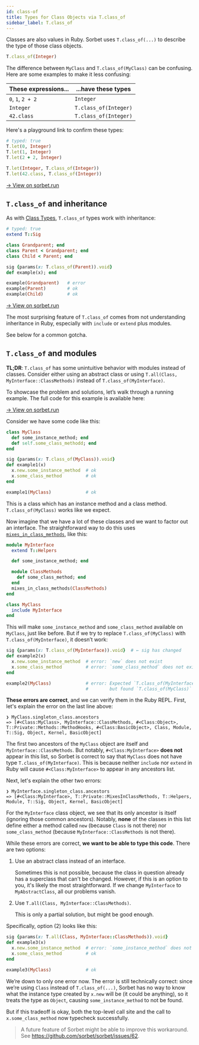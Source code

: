 ```yaml
---
id: class-of
title: Types for Class Objects via T.class_of
sidebar_label: T.class_of
---
```


Classes are also values in Ruby. Sorbet uses `T.class_of(...)` to describe the
type of those class objects.

```ruby
T.class_of(Integer)
```

The difference between `MyClass` and `T.class_of(MyClass)` can be confusing.
Here are some examples to make it less confusing:

| These expressions... | ...have these types   |
| -------------------- | --------------------- |
| `0`, `1`, `2 + 2`    | `Integer`             |
| `Integer`            | `T.class_of(Integer)` |
| `42.class`           | `T.class_of(Integer)` |

Here's a playground link to confirm these types:

```ruby
# typed: true
T.let(0, Integer)
T.let(1, Integer)
T.let(2 + 2, Integer)

T.let(Integer, T.class_of(Integer))
T.let(42.class, T.class_of(Integer))
```

<a href="https://sorbet.run/#%23%20typed%3A%20true%0AT.let(0%2C%20Integer)%0AT.let(1%2C%20Integer)%0AT.let(2%20%2B%202%2C%20Integer)%0A%0AT.let(Integer%2C%20T.class_of(Integer))%0AT.let(42.class%2C%20T.class_of(Integer))">
  → View on sorbet.run
</a>

## `T.class_of` and inheritance

As with [Class Types](class-types.md#inheritance), `T.class_of` types work with
inheritance:

```ruby
# typed: true
extend T::Sig

class Grandparent; end
class Parent < Grandparent; end
class Child < Parent; end

sig {params(x: T.class_of(Parent)).void}
def example(x); end

example(Grandparent)   # error
example(Parent)        # ok
example(Child)         # ok
```

<a href="https://sorbet.run/#%23%20typed%3A%20true%0Aextend%20T%3A%3ASig%0A%0Aclass%20Grandparent%3B%20end%0Aclass%20Parent%20%3C%20Grandparent%3B%20end%0Aclass%20Child%20%3C%20Parent%3B%20end%0A%0Asig%20%7Bparams(x%3A%20T.class_of(Parent)).void%7D%0Adef%20example(x)%3B%20end%0A%0Aexample(Grandparent)%20%20%20%23%20error%0Aexample(Parent)%20%20%20%20%20%20%20%20%23%20ok%0Aexample(Child)%20%20%20%20%20%20%20%20%20%23%20ok">
  → View on sorbet.run
</a>

The most surprising feature of `T.class_of` comes from not understanding
inheritance in Ruby, especially with `include` or `extend` plus modules.

See below for a common gotcha.

## `T.class_of` and modules

**TL;DR**: `T.class_of` has some unintuitive behavior with modules instead of
classes. Consider either using an abstract class or using
`T.all(Class, MyInterface::ClassMethods)` instead of `T.class_of(MyInterface)`.

To showcase the problem and solutions, let’s walk through a running example. The
full code for this example is available here:

<a href="https://sorbet.run/#%23%20typed%3A%20true%0Aclass%20Module%3B%20include%20T%3A%3ASig%3B%20end%0A%0Amodule%20MyInterface%0A%20%20extend%20T%3A%3AHelpers%0A%0A%20%20def%20some_instance_method%3B%20end%0A%0A%20%20module%20ClassMethods%0A%20%20%20%20def%20some_class_method%3B%20end%0A%20%20end%0A%20%20mixes_in_class_methods(ClassMethods)%0Aend%0A%0Aclass%20MyClass%0A%20%20include%20MyInterface%0Aend%0A%0Asig%20%7Bparams(x%3A%20T.class_of(MyClass)).void%7D%0Adef%20example1(x)%0A%20%20x.new.some_instance_method%20%20%23%20ok%0A%20%20x.some_class_method%20%20%20%20%20%20%20%20%20%23%20ok%0Aend%0A%0Aexample1(MyClass)%20%20%20%20%20%20%20%20%20%20%20%20%20%23%20ok%0A%0Asig%20%7Bparams(x%3A%20T.class_of(MyInterface)).void%7D%0Adef%20example2(x)%0A%20%20x.new.some_instance_method%20%20%23%20error%3A%20%60new%60%20does%20not%20exist%0A%20%20x.some_class_method%20%20%20%20%20%20%20%20%20%23%20error%3A%20%60some_class_method%60%20does%20not%20exist%0Aend%0A%0Aexample2(MyClass)%20%20%20%20%20%20%20%20%20%20%20%20%20%23%20error%3A%20Expected%20%60T.class_of(MyInterface)%60%20but%20found%20%60T.class_of(MyClass)%60%0A%0Asig%20%7Bparams(x%3A%20T.all(Class%2C%20MyInterface%3A%3AClassMethods)).void%7D%0Adef%20example3(x)%0A%20%20x.new.some_instance_method%20%20%23%20error%3A%20%60some_instance_method%60%20does%20not%20exist%0A%20%20x.some_class_method%20%20%20%20%20%20%20%20%20%23%20ok%0Aend%0A%0Aexample3(MyClass)%20%20%20%20%20%20%20%20%20%20%20%20%20%23%20ok">
  → View on sorbet.run
</a>

Consider we have some code like this:

```ruby
class MyClass
  def some_instance_method; end
  def self.some_class_methodd; end
end

sig {params(x: T.class_of(MyClass)).void}
def example1(x)
  x.new.some_instance_method  # ok
  x.some_class_method         # ok
end

example1(MyClass)             # ok
```

This is a class which has an instance method and a class method.
`T.class_of(MyClass)` works like we expect.

Now imagine that we have a lot of these classes and we want to factor out an
interface. The straightforward way to do this uses
[`mixes_in_class_methods`](abstract#interfaces-and-the-included-hook), like
this:

```ruby
module MyInterface
  extend T::Helpers

  def some_instance_method; end

  module ClassMethods
    def some_class_method; end
  end
  mixes_in_class_methods(ClassMethods)
end

class MyClass
  include MyInterface
end
```

This will make `some_instance_method` and `some_class_method` available on
`MyClass`, just like before. But if we try to replace `T.class_of(MyClass)` with
`T.class_of(MyInterface)`, it doesn’t work:

```ruby
sig {params(x: T.class_of(MyInterface)).void}  # ← sig has changed
def example2(x)
  x.new.some_instance_method  # error: `new` does not exist
  x.some_class_method         # error: `some_class_method` does not exist
end

example2(MyClass)             # error: Expected `T.class_of(MyInterface)`
                              #        but found `T.class_of(MyClass)`
```

**These errors are correct**, and we can verify them in the Ruby REPL. First,
let's explain the error on the last line above:

```
❯ MyClass.singleton_class.ancestors
=> [#<Class:MyClass>, MyInterface::ClassMethods, #<Class:Object>, T::Private::Methods::MethodHooks, #<Class:BasicObject>, Class, Module, T::Sig, Object, Kernel, BasicObject]
```

The first two ancestors of the `MyClass` object are itself and
`MyInterface::ClassMethods`. But notably, `#<Class:MyInterface>` **does not**
appear in this list, so Sorbet is correct to say that `MyClass` does not have
type `T.class_of(MyInterface)`. This is because neither `include` nor `extend`
in Ruby will cause `#<Class:MyInterface>` to appear in any ancestors list.

Next, let's explain the other two errors:

```
❯ MyInterface.singleton_class.ancestors
=> [#<Class:MyInterface>, T::Private::MixesInClassMethods, T::Helpers, Module, T::Sig, Object, Kernel, BasicObject]
```

For the `MyInterface` class object, we see that its only ancestor is itself
(ignoring those common ancestors). Notably, **none** of the classes in this list
define either a method called `new` (because `Class` is not there) nor
`some_class_method` (because `MyInterface::ClassMethods` is not there).

While these errors are correct, **we want to be able to type this code**. There
are two options:

1.  Use an abstract class instead of an interface.

    Sometimes this is not possible, because the class in question already has a
    superclass that can't be changed. However, if this is an option to you, it's
    likely the most straightforward. If we change `MyInterface` to
    `MyAbstractClass`, all our problems vanish.

2.  Use `T.all(Class, MyInterface::ClassMethods)`.

    This is only a partial solution, but might be good enough.

Specifically, option (2) looks like this:

```ruby
sig {params(x: T.all(Class, MyInterface::ClassMethods)).void}
def example3(x)
  x.new.some_instance_method  # error: `some_instance_method` does not exist
  x.some_class_method         # ok
end

example3(MyClass)             # ok
```

We’re down to only one error now. The error is still technically correct: since
we’re using `Class` instead of `T.class_of(...)`, Sorbet has no way to know what
the instance type created by `x.new` will be (it could be anything), so it
treats the type as `Object`, causing `some_instance_method` to not be found.

But if this tradeoff is okay, both the top-level call site and the call to
`x.some_class_method` now typecheck successfully.

> A future feature of Sorbet might be able to improve this workaround. See
> https://github.com/sorbet/sorbet/issues/62.
